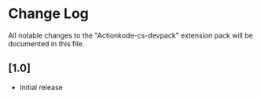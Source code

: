 # Change Log

All notable changes to the "Actionkode-cs-devpack" extension pack will be documented in this file.

## [1.0]

- Initial release
